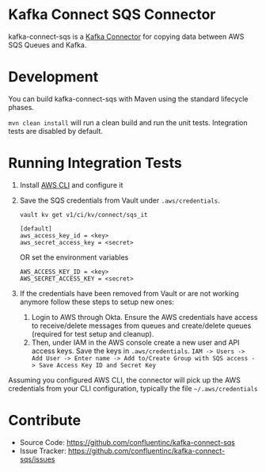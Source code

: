 # Kafka Connect SQS Connector

kafka-connect-sqs is a [Kafka Connector](http://kafka.apache.org/documentation.html#connect)
for copying data between AWS SQS Queues and Kafka.

# Development

You can build kafka-connect-sqs with Maven using the standard lifecycle phases.

`mvn clean install` will run a clean build and run the unit tests. Integration tests are disabled by default.


# Running Integration Tests

1. Install [AWS CLI](https://aws.amazon.com/cli/) and configure it
1. Save the SQS credentials from Vault under `.aws/credentials`. 
    ```
    vault kv get v1/ci/kv/connect/sqs_it
    ```
    ```
    [default]
    aws_access_key_id = <key>
    aws_secret_access_key = <secret>
    ```

   OR set the environment variables

   ```
   AWS_ACCESS_KEY_ID = <key>
   AWS_SECRET_ACCESS_KEY = <secret>
   ```

1. If the credentials have been removed from Vault or are not working anymore follow these steps to setup new ones:
    1. Login to AWS through Okta. Ensure the AWS credentials have access to receive/delete messages from queues and create/delete queues (required for test setup and cleanup).
    1. Then, under IAM in the AWS console create a new user and API access keys. Save the keys in `.aws/credentials`.
`IAM -> Users -> Add User -> Enter name -> Add to/Create Group with SQS access -> Save Access Key ID and Secret Key`


Assuming you configured AWS CLI, the connector will pick up the AWS credentials from your CLI configuration, typically the file `~/.aws/credentials`


# Contribute

- Source Code: https://github.com/confluentinc/kafka-connect-sqs
- Issue Tracker: https://github.com/confluentinc/kafka-connect-sqs/issues
